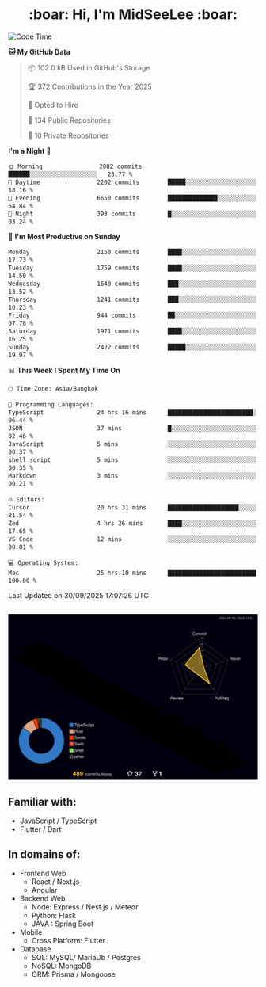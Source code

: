 <h1 align="center"> :boar: Hi, I'm MidSeeLee :boar:</h1>
 
<!--START_SECTION:waka-->
![Code Time](http://img.shields.io/badge/Code%20Time-3%2C458%20hrs%2037%20mins-blue)

**🐱 My GitHub Data** 

> 📦 102.0 kB Used in GitHub's Storage 
 > 
> 🏆 372 Contributions in the Year 2025
 > 
> 💼 Opted to Hire
 > 
> 📜 134 Public Repositories 
 > 
> 🔑 10 Private Repositories 
 > 
**I'm a Night 🦉** 

```text
🌞 Morning                2882 commits        ██████░░░░░░░░░░░░░░░░░░░   23.77 % 
🌆 Daytime                2202 commits        █████░░░░░░░░░░░░░░░░░░░░   18.16 % 
🌃 Evening                6650 commits        ██████████████░░░░░░░░░░░   54.84 % 
🌙 Night                  393 commits         █░░░░░░░░░░░░░░░░░░░░░░░░   03.24 % 
```
📅 **I'm Most Productive on Sunday** 

```text
Monday                   2150 commits        ████░░░░░░░░░░░░░░░░░░░░░   17.73 % 
Tuesday                  1759 commits        ████░░░░░░░░░░░░░░░░░░░░░   14.50 % 
Wednesday                1640 commits        ███░░░░░░░░░░░░░░░░░░░░░░   13.52 % 
Thursday                 1241 commits        ███░░░░░░░░░░░░░░░░░░░░░░   10.23 % 
Friday                   944 commits         ██░░░░░░░░░░░░░░░░░░░░░░░   07.78 % 
Saturday                 1971 commits        ████░░░░░░░░░░░░░░░░░░░░░   16.25 % 
Sunday                   2422 commits        █████░░░░░░░░░░░░░░░░░░░░   19.97 % 
```


📊 **This Week I Spent My Time On** 

```text
🕑︎ Time Zone: Asia/Bangkok

💬 Programming Languages: 
TypeScript               24 hrs 16 mins      ████████████████████████░   96.44 % 
JSON                     37 mins             █░░░░░░░░░░░░░░░░░░░░░░░░   02.46 % 
JavaScript               5 mins              ░░░░░░░░░░░░░░░░░░░░░░░░░   00.37 % 
shell script             5 mins              ░░░░░░░░░░░░░░░░░░░░░░░░░   00.35 % 
Markdown                 3 mins              ░░░░░░░░░░░░░░░░░░░░░░░░░   00.21 % 

🔥 Editors: 
Cursor                   20 hrs 31 mins      ████████████████████░░░░░   81.54 % 
Zed                      4 hrs 26 mins       ████░░░░░░░░░░░░░░░░░░░░░   17.65 % 
VS Code                  12 mins             ░░░░░░░░░░░░░░░░░░░░░░░░░   00.81 % 

💻 Operating System: 
Mac                      25 hrs 10 mins      █████████████████████████   100.00 % 
```


 Last Updated on 30/09/2025 17:07:26 UTC
<!--END_SECTION:waka-->

##

![](./profile-3d-contrib/profile-night-rainbow.svg)

## Familiar with:
- JavaScript / TypeScript
- Flutter / Dart

## In domains of:
- Frontend Web
  - React / Next.js
  - Angular
- Backend Web
  - Node: Express / Nest.js / Meteor
  - Python: Flask
  - JAVA : Spring Boot
- Mobile
  - Cross Platform: Flutter
- Database
  - SQL: MySQL/ MariaDb / Postgres
  - NoSQL: MongoDB
  - ORM: Prisma / Mongoose
